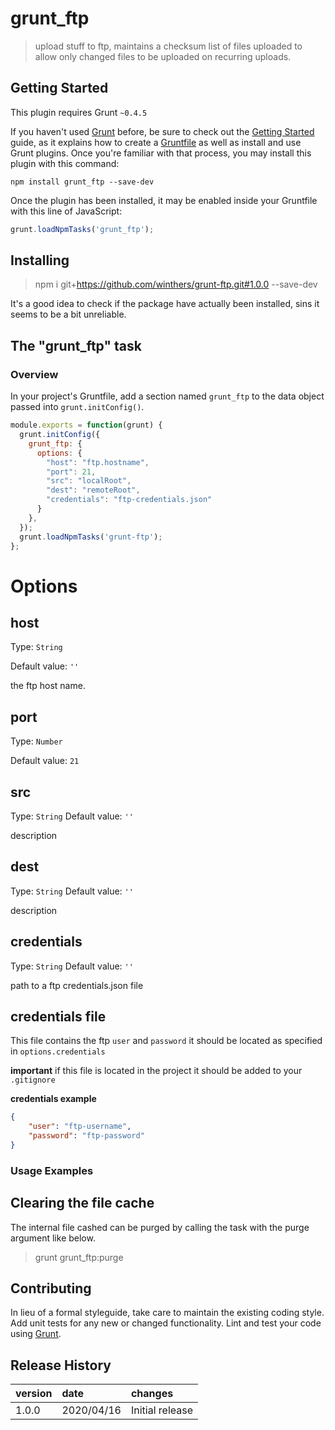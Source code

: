 # grunt_ftp

> upload stuff to ftp, maintains a checksum list of files uploaded to allow only changed files to be uploaded on recurring uploads. 

## Getting Started
This plugin requires Grunt `~0.4.5`

If you haven't used [Grunt](http://gruntjs.com/) before, be sure to check out the [Getting Started](http://gruntjs.com/getting-started) guide, as it explains how to create a [Gruntfile](http://gruntjs.com/sample-gruntfile) as well as install and use Grunt plugins. Once you're familiar with that process, you may install this plugin with this command:

```shell
npm install grunt_ftp --save-dev
```

Once the plugin has been installed, it may be enabled inside your Gruntfile with this line of JavaScript:

```js
grunt.loadNpmTasks('grunt_ftp');
```


## Installing 

> npm i git+https://github.com/winthers/grunt-ftp.git#1.0.0 --save-dev

It's a good idea to check if the package have actually been installed, sins it seems to be a bit unreliable.



## The "grunt_ftp" task

### Overview
In your project's Gruntfile, add a section named `grunt_ftp` to the data object passed into `grunt.initConfig()`.

```js
module.exports = function(grunt) {
  grunt.initConfig({
    grunt_ftp: {
      options: {
        "host": "ftp.hostname",
        "port": 21,
        "src": "localRoot",
        "dest": "remoteRoot",
        "credentials": "ftp-credentials.json"
      }
    },
  });
  grunt.loadNpmTasks('grunt-ftp');
};
```



# Options

## host
Type: `String`

Default value: `''`

the ftp host name.

## port
Type: `Number`

Default value: `21`


## src
Type: `String`
Default value: `''`

description

## dest
Type: `String`
Default value: `''`

description


## credentials

Type: `String`
Default value: `''`

path to a ftp credentials.json file

## credentials file

This file contains the ftp `user` and `password` it should be located as specified in `options.credentials`

**important** if this file is located in the project it should be added to your `.gitignore` 

**credentials example**

```json
{
    "user": "ftp-username",
    "password": "ftp-password"
}
```


### Usage Examples


## Clearing the file cache
The internal file cashed can be purged by calling the task with the purge argument like below.

> grunt grunt_ftp:purge 


## Contributing
In lieu of a formal styleguide, take care to maintain the existing coding style. Add unit tests for any new or changed functionality. Lint and test your code using [Grunt](http://gruntjs.com/).

## Release History


| version | date | changes |
| :-------|:-----|:------- |
| 1.0.0   | 2020/04/16 | Initial release |
